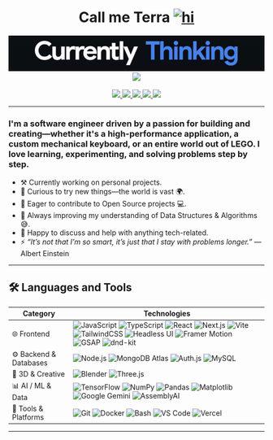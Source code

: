<h1 align="center">Call me Terra <a href="https://terra-01.github.io/Click_Me/"><img src="https://user-images.githubusercontent.com/1303154/88677602-1635ba80-d120-11ea-84d8-d263ba5fc3c0.gif" width="28px" height="28px" alt="hi"></h1>
<p align="center">
  <img src="https://raw.githubusercontent.com/Terra-01/Google_Style_Sliding_Text/main/GSSTg.gif" />
  <img src="https://readme-typing-svg.herokuapp.com?font=Fira+Code&pause=1000&color=0080FB&center=true&width=435&lines=Hello%2C+I+am+Shivam+Singh.;Namaste.;Nice+to+meet+you!" />
</p>

<p align="center">
  <a href="https://terra01.dev">
    <img src="https://img.shields.io/badge/Website-000000?logo=vercel&logoColor=white" />
  </a>
  <a href="https://github.com/Terra-01/">
    <img src="https://img.shields.io/badge/GitHub-181717?logo=github&logoColor=white" />
  </a>
  <a href="https://www.linkedin.com/in/shivam91s/">
    <img src="https://img.shields.io/badge/LinkedIn-0A66C2?logo=linkedin&logoColor=white" />
  </a>
  <a href="https://x.com/Shivam_Terra">
    <img src="https://img.shields.io/badge/Twitter%20(X)-000000?logo=x&logoColor=white" />
  </a>
  <a href="mailto:thisisshivam@icloud.com">
    <img src="https://img.shields.io/badge/Email-8B89CC?logo=icloud&logoColor=white" />
  </a>
</p>

---

### I'm a software engineer driven by a passion for building and creating—whether it's a high-performance application, a custom mechanical keyboard, or an entire world out of LEGO. I love learning, experimenting, and solving problems step by step.

- ⚒️ Currently working on personal projects.
- 🔭 Curious to try new things—the world is vast 🌍.
- 🤝 Eager to contribute to Open Source projects 💻.
- 🤔 Always improving my understanding of Data Structures & Algorithms 😅.
- 💬 Happy to discuss and help with anything tech-related.
- ⚡ *“It’s not that I’m so smart, it’s just that I stay with problems longer.”* — Albert Einstein

---

## 🛠 Languages and Tools  

| Category | Technologies |
|----------|--------------|
| 🌐 Frontend | ![JavaScript](https://img.shields.io/badge/JavaScript-F7DF1E?logo=javascript&logoColor=black) ![TypeScript](https://img.shields.io/badge/TypeScript-3178C6?logo=typescript&logoColor=white) ![React](https://img.shields.io/badge/React-20232A?logo=react&logoColor=61DAFB) ![Next.js](https://img.shields.io/badge/Next.js-000000?logo=nextdotjs&logoColor=white) ![Vite](https://img.shields.io/badge/Vite-646CFF?logo=vite&logoColor=white) ![TailwindCSS](https://img.shields.io/badge/Tailwind_CSS-38B2AC?logo=tailwind-css&logoColor=white) ![Headless UI](https://img.shields.io/badge/Headless_UI-000000?logo=headlessui&logoColor=white) ![Framer Motion](https://img.shields.io/badge/Framer_Motion-0055FF?logo=framer&logoColor=white) ![GSAP](https://img.shields.io/badge/GSAP-88CE02?logo=greensock&logoColor=black) ![dnd-kit](https://img.shields.io/badge/dnd--kit-000000?logo=react&logoColor=white) |
| ⚙️ Backend & Databases | ![Node.js](https://img.shields.io/badge/Node.js-339933?logo=node.js&logoColor=white) ![MongoDB Atlas](https://img.shields.io/badge/MongoDB_Atlas-47A248?logo=mongodb&logoColor=white) ![Auth.js](https://img.shields.io/badge/Auth.js-000000?logo=nextauth&logoColor=white) ![MySQL](https://img.shields.io/badge/MySQL-4479A1?logo=mysql&logoColor=white) |
| 🎨 3D & Creative | ![Blender](https://img.shields.io/badge/Blender-F5792A?logo=blender&logoColor=white) ![Three.js](https://img.shields.io/badge/Three.js-000000?logo=three.js&logoColor=white) |
| 📊 AI / ML & Data | ![TensorFlow](https://img.shields.io/badge/TensorFlow-FF6F00?logo=tensorflow&logoColor=white) ![NumPy](https://img.shields.io/badge/NumPy-013243?logo=numpy&logoColor=white) ![Pandas](https://img.shields.io/badge/Pandas-150458?logo=pandas&logoColor=white) ![Matplotlib](https://img.shields.io/badge/Matplotlib-11557c?logo=plotly&logoColor=white) ![Google Gemini](https://img.shields.io/badge/Gemini-4285F4?logo=google&logoColor=white) ![AssemblyAI](https://img.shields.io/badge/AssemblyAI-000000?logo=ai&logoColor=white) |
| 🧰 Tools & Platforms | ![Git](https://img.shields.io/badge/Git-F05032?logo=git&logoColor=white) ![Docker](https://img.shields.io/badge/Docker-2496ED?logo=docker&logoColor=white) ![Bash](https://img.shields.io/badge/Bash-4EAA25?logo=gnu-bash&logoColor=white) ![VS Code](https://img.shields.io/badge/VS%20Code-007ACC?logo=visual-studio-code&logoColor=white) ![Vercel](https://img.shields.io/badge/Vercel-000000?logo=vercel&logoColor=white) |

---
<!-- 🎉 Have you found the easter egg? -->
